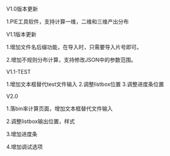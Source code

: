 V1.0版本更新

1.PIE工具软件，支持计算一维，二维和三维产出分布



V1.1版本更新

1.增加文件名后缀功能，在导入时，只需要导入片号即可。

2.增加不规则分布计算，支持修改JSON中的参数范围。

V1.1-TEST

1.增加文本框替代test文件输入
2.调整listbox位置
3.调整进度条位置

V2.0

1.落bin率计算页面，增加文本框替代文件输入

2.调整listbox输出位置，样式

3.增加进度条

4.增加调试选项
